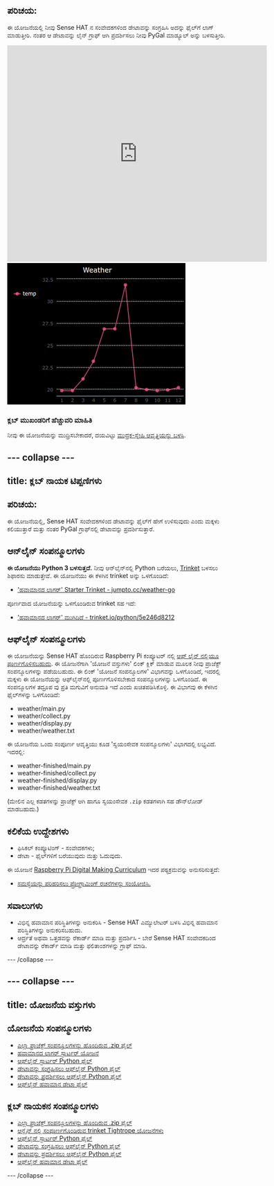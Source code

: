 ## ಪರಿಚಯ:

ಈ ಯೋಜನೆಯಲ್ಲಿ ನೀವು Sense HAT ನ ಸಂವೇದಕಗಳಿಂದ ಡೇಟಾವನ್ನು ಸಂಗ್ರಹಿಸಿ ಅದನ್ನು ಫೈಲ್‌ಗೆ ಲಾಗ್ ಮಾಡುತ್ತೀರಿ. ನಂತರ ಆ ಡೇಟಾವನ್ನು ಲೈನ್ ಗ್ರಾಫ್ ಆಗಿ ಪ್ರದರ್ಶಿಸಲು ನೀವು PyGal ಮಾಡ್ಯೂಲ್ ಅನ್ನು ಬಳಸುತ್ತೀರಿ.

<div class="trinket">
  <iframe src="https://trinket.io/embed/python/5e246d8212?outputOnly=true&start=result" width="600" height="500" frameborder="0" marginwidth="0" marginheight="0" allowfullscreen mark="crwd-mark">
</iframe> <img src="images/weather-final.png" />
</div>

### ಕ್ಲಬ್ ಮುಖಂಡರಿಗೆ ಹೆಚ್ಚುವರಿ ಮಾಹಿತಿ

ನೀವು ಈ ಯೋಜನೆಯನ್ನು ಮುದ್ರಿಸಬೇಕಾದರೆ, ದಯವಿಟ್ಟು [ಮುದ್ರಕ-ಸ್ನೇಹಿ ಆವೃತ್ತಿಯನ್ನು ಬಳಸಿ](https://projects.raspberrypi.org/kn-IN/projects/weather-logger/print).

--- collapse ---
---
title: ಕ್ಲಬ್ ನಾಯಕ ಟಿಪ್ಪಣಿಗಳು
---

## ಪರಿಚಯ:

ಈ ಯೋಜನೆಯಲ್ಲಿ, Sense HAT ಸಂವೇದಕಗಳಿಂದ ಡೇಟಾವನ್ನು ಫೈಲ್‌ಗೆ ಹೇಗೆ ಉಳಿಸುವುದು ಎಂದು ಮಕ್ಕಳು ಕಲಿಯುತ್ತಾರೆ ಮತ್ತು ನಂತರ PyGal ಗ್ರಾಫ್‌ನಲ್ಲಿ ಡೇಟಾವನ್ನು ಪ್ರದರ್ಶಿಸುತ್ತಾರೆ.

## ಆನ್‌ಲೈನ್ ಸಂಪನ್ಮೂಲಗಳು

**ಈ ಯೋಜನೆಯು Python 3 ಬಳಸುತ್ತದೆ.** ನೀವು ಆನ್‌ಲೈನ್‌ನಲ್ಲಿ Python ಬರೆಯಲು, [Trinket](https://trinket.io/) ಬಳಸಲು ಶಿಫಾರಸು ಮಾಡುತ್ತೇವೆ. ಈ ಯೋಜನೆಯು ಈ ಕೆಳಗಿನ trinket ಅನ್ನು ಒಳಗೊಂಡಿದೆ:

* ['ಹವಾಮಾನದ ಲಾಗರ್' Starter Trinket - jumpto.cc/weather-go](http://jumpto.cc/weather-go)

ಪೂರ್ಣವಾದ ಯೋಜನೆಯನ್ನು ಒಳಗೊಂಡಿರುವ trinket ಸಹ ಇದೆ:

* ['ಹವಾಮಾನದ ಲಾಗರ್' ಮುಗಿದಿದೆ - trinket.io/python/5e246d8212](https://trinket.io/python/5e246d8212)

## ಆಫ್‌ಲೈನ್ ಸಂಪನ್ಮೂಲಗಳು

ಈ ಯೋಜನೆಯನ್ನು Sense HAT ಹೊಂದಿರುವ Raspberry Pi ಕಂಪ್ಯೂಟರ್ ನಲ್ಲಿ [ಆಫ್ ಲೈನ್ ನಲ್ಲಿಯೂ ಪೂರ್ಣಗೊಳಿಸಬಹುದು](https://www.codeclubprojects.org/en-GB/resources/physical-sense-hat/). ಈ ಯೋಜನೆಗಾಗಿ 'ಯೋಜನೆ ವಸ್ತುಗಳು' ಲಿಂಕ್ ಕ್ಲಿಕ್ ಮಾಡುವ ಮೂಲಕ ನೀವು ಪ್ರಾಜೆಕ್ಟ್ ಸಂಪನ್ಮೂಲಗಳನ್ನು ಪಡೆಯಬಹುದು. ಈ ಲಿಂಕ್ 'ಯೋಜನೆ ಸಂಪನ್ಮೂಲಗಳ' ವಿಭಾಗವನ್ನು ಒಳಗೊಂಡಿದೆ, ಇದರಲ್ಲಿ ಮಕ್ಕಳು ಈ ಯೋಜನೆಯನ್ನು ಆಫ್‌ಲೈನ್‌ನಲ್ಲಿ ಪೂರ್ಣಗೊಳಿಸಬೇಕಾದ ಸಂಪನ್ಮೂಲಗಳನ್ನು ಒಳಗೊಂಡಿದೆ. ಈ ಸಂಪನ್ಮೂಲಗಳ ತದ್ರೂಪ ವು ಪ್ರತಿ ಮಗುವಿಗೆ ಅನುಮತಿ ಇದೆ ಎಂದು ಖಚಿತಪಡಿಸಿಕೊಳ್ಳಿ. ಈ ವಿಭಾಗವು ಈ ಕೆಳಗಿನ ಫೈಲ್‌ಗಳನ್ನು ಒಳಗೊಂಡಿದೆ:

* weather/main.py
* weather/collect.py
* weather/display.py
* weather/weather.txt

ಈ ಯೋಜನೆಯ ಒಂದು ಸಂಪೂರ್ಣ ಆವೃತ್ತಿಯು ಕೂಡ 'ಸ್ವಯಂಸೇವಕ ಸಂಪನ್ಮೂಲಗಳು' ವಿಭಾಗದಲ್ಲಿ ಲಭ್ಯವಿದೆ. ಇದರಲ್ಲಿ:

* weather-finished/main.py
* weather-finished/collect.py
* weather-finished/display.py
* weather-finished/weather.txt

(ಮೇಲಿನ ಎಲ್ಲ ಕಡತಗಳನ್ನು ಪ್ರಾಜೆಕ್ಟ್ ಆಗಿ ಹಾಗೂ ಸ್ವಯಂಸೇವಕ `.zip` ಕಡತಗಳಾಗಿ ಸಹ ಡೌನ್‌ಲೋಡ್ ಮಾಡಬಹುದು.)

## ಕಲಿಕೆಯ ಉದ್ದೇಶಗಳು

* ಫಿಸಿಕಲ್ ಕಂಪ್ಯೂಟಿಂಗ್ - ಸಂವೇದಕಗಳು;
* ಡೇಟಾ - ಫೈಲ್‌ಗಳಿಗೆ ಬರೆಯುವುದು ಮತ್ತು ಓದುವುದು.

ಈ ಯೋಜನೆ [Raspberry Pi Digital Making Curriculum](http://rpf.io/curriculum) ಇದರ ಪಠ್ಯಕ್ರಮವನ್ನು ಅನುಸರಿಸುತ್ತದೆ:

* [ಸಮಸ್ಯೆಯನ್ನು ಪರಿಹರಿಸಲು ಪ್ರೋಗ್ರಾಮಿಂಗ್ ರಚನೆಗಳನ್ನು ಸಂಯೋಜಿಸಿ.](https://www.raspberrypi.org/curriculum/programming/builder)

## ಸವಾಲುಗಳು

* ವಿಭಿನ್ನ ಹವಾಮಾನ ಪರಿಸ್ಥಿತಿಗಳನ್ನು ಅನುಕರಿಸಿ - Sense HAT ಎಮ್ಯುಲೇಟರ್ ಬಳಸಿ ವಿಭಿನ್ನ ಹವಾಮಾನ ಪರಿಸ್ಥಿತಿಗಳನ್ನು ಅನುಕರಿಸಬಹುದು. 
* ಆರ್ದ್ರತೆ ಅಥವಾ ಒತ್ತಡವನ್ನು ರೆಕಾರ್ಡ್ ಮಾಡಿ ಮತ್ತು ಪ್ರದರ್ಶಿಸಿ - ಬೇರೆ Sense HAT ಸಂವೇದಕದಿಂದ ಡೇಟಾವನ್ನು ರೆಕಾರ್ಡ್ ಮಾಡಿ ಮತ್ತು ಫಲಿತಾಂಶಗಳನ್ನು ಗ್ರಾಫ್ ಮಾಡಿ. 

--- /collapse ---

--- collapse ---
---
title: ಯೋಜನೆಯ ವಸ್ತುಗಳು
---

## ಯೋಜನೆಯ ಸಂಪನ್ಮೂಲಗಳು

* [ಎಲ್ಲಾ ಪ್ರಾಜೆಕ್ಟ್ ಸಂಪನ್ಮೂಲಗಳನ್ನು ಹೊಂದಿರುವ .zip ಫೈಲ್](resources/weather-logger-project-resources.zip)
* [ಹವಾಮಾನದ ಲಾಗರ್ ಸ್ಟಾರ್ಟರ್ ಯೋಜನೆ](http://jumpto.cc/weather-go)
* [ಆಫ್‌ಲೈನ್ ಸ್ಟಾರ್ಟರ್ Python ಫೈಲ್](resources/weather-logger-main.py)
* [ಡೇಟಾವನ್ನು ಸಂಗ್ರಹಿಸಲು ಆಫ್‌ಲೈನ್ Python ಫೈಲ್](resources/weather-logger-collect.py)
* [ಡೇಟಾವನ್ನು ಪ್ರದರ್ಶಿಸಲು ಆಫ್‌ಲೈನ್ Python ಫೈಲ್](resources/weather-logger-display.py)
* [ಆಫ್‌ಲೈನ್ ಹವಾಮಾನ ಡೇಟಾ ಫೈಲ್](resources/weather--loggerweather.txt)

## ಕ್ಲಬ್ ನಾಯಕನ ಸಂಪನ್ಮೂಲಗಳು

* [ಎಲ್ಲಾ ಪ್ರಾಜೆಕ್ಟ್ ಸಂಪನ್ಮೂಲಗಳನ್ನು ಹೊಂದಿರುವ .zip ಫೈಲ್](resources/weather-logger-volunteer-resources.zip)
* [ಆನ್ಲೈನ್ ನಲ್ಲಿ ಸಂಪೂರ್ಣಗೊಂಡಿರುವ trinket Tightrope ಯೋಜನೆಗಳು](https://trinket.io/python/5e246d8212)
* [ಆಫ್‌ಲೈನ್ ಸ್ಟಾರ್ಟರ್ Python ಫೈಲ್](resources/weather-logger-finished-main.py)
* [ಡೇಟಾವನ್ನು ಸಂಗ್ರಹಿಸಲು ಆಫ್‌ಲೈನ್ Python ಫೈಲ್](resources/weather-logger-finished-collect.py)
* [ಡೇಟಾವನ್ನು ಪ್ರದರ್ಶಿಸಲು ಆಫ್‌ಲೈನ್ Python ಫೈಲ್](resources/weather-logger-finished-display.py)
* [ಆಫ್‌ಲೈನ್ ಹವಾಮಾನ ಡೇಟಾ ಫೈಲ್](resources/weather-logger-finished-weather.txt)

--- /collapse ---